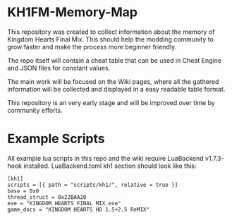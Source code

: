 # KH1FM-Memory-Map

This repository was created to collect information about the memory of Kingdom Hearts Final Mix. This should help the modding community to grow faster and make the process more beginner friendly.

The repo itself will contain a cheat table that can be used in Cheat Engine and JSON files for constant values.

The main work will be focused on the Wiki pages, where all the gathered information will be collected and displayed in a easy readable table format.

This repository is an very early stage and will be improved over time by community efforts.

# Example Scripts

All example lua scripts in this repo and the wiki require LuaBackend v1.7.3-hook installed.
LuaBackend.toml kh1 section should look like this:

```
[kh1]
scripts = [{ path = "scripts/kh1/", relative = true }]
base = 0x0
thread_struct = 0x22BAA20
exe = "KINGDOM HEARTS FINAL MIX.exe"
game_docs = "KINGDOM HEARTS HD 1.5+2.5 ReMIX"
```